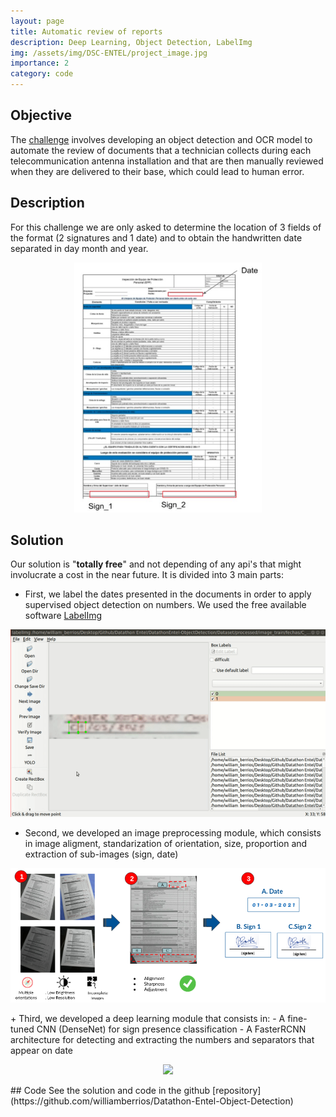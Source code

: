 ```yaml
---
layout: page
title: Automatic review of reports
description: Deep Learning, Object Detection, LabelImg 
img: /assets/img/DSC-ENTEL/project_image.jpg
importance: 2
category: code
---
```


## Objective

The [challenge](https://www.kaggle.com/c/datathon-entel-2021-reto1/data) involves developing an object detection and OCR model to automate the review of documents that a technician collects during each telecommunication antenna installation and that are then manually reviewed when they are delivered to their base, which could lead to human error.
    
## Description

For this challenge we are only asked to determine the location of 3 fields of the format (2 signatures and 1 date) and to obtain the handwritten date separated in day month and year.

<p align="center">
    <img src="/assets/img/DSC-ENTEL/data_locations.jpeg" style="max-width: 100%" 
     width="300" height="400"/>
</p>


## Solution

Our solution is "**totally free**" and not depending of any api's that might involucrate a cost in the near future. It is divided into 3 main parts:
+ First, we label the dates presented in the documents in order to apply supervised object detection on numbers. We used the free available software [LabelImg](https://github.com/tzutalin/labelImg)

<p align="center">
    <img src="/assets/img/DSC-ENTEL/labeling.gif" style="max-width: 100%"
     width="600" height="300"/>
</p>

+ Second, we developed an image preprocessing module, which consists in image aligment, standarization of orientation, size, proportion and extraction of sub-images (sign, date)
<p align="center">
    <img src="/assets/img/DSC-ENTEL/preprocessing.png" style="max-width: 100%"
     width="600"/>
</p>
+ Third, we developed a deep learning module that consists in:
    - A fine-tuned CNN (DenseNet) for sign presence classification
    - A FasterRCNN architecture for detecting and extracting the numbers and separators that appear on date
         
<p align="center">
    <img src="/assets/img/DSC-ENTEL/application.gif" style="max-width: 100%"
     width="600"/>
</p>
## Code
See the solution and code in the github [repository](https://github.com/williamberrios/Datathon-Entel-Object-Detection)